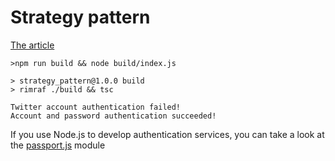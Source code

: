 # Strategy pattern

[The article](https://javascript.plainenglish.io/design-patterns-strategy-pattern-in-typescript-54eda9b40f09)

```
>npm run build && node build/index.js

> strategy_pattern@1.0.0 build
> rimraf ./build && tsc

Twitter account authentication failed!
Account and password authentication succeeded!
```

If you use Node.js to develop authentication services, you can take a look at the [passport.js](https://www.passportjs.org/) module
